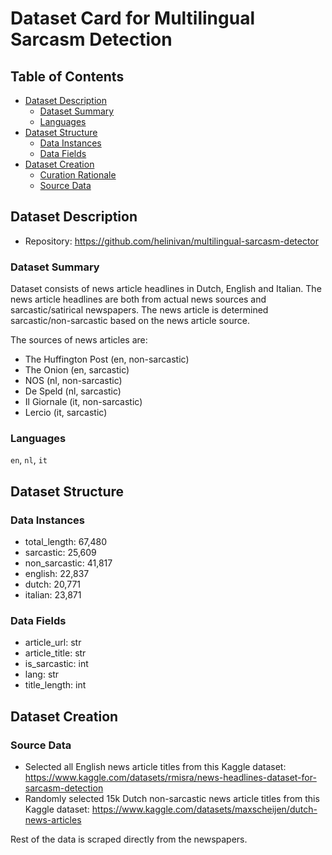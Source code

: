 # Dataset Card for Multilingual Sarcasm Detection

## Table of Contents
- [Dataset Description](#dataset-description)
  - [Dataset Summary](#dataset-summary)
  - [Languages](#languages)
- [Dataset Structure](#dataset-structure)
  - [Data Instances](#data-instances)
  - [Data Fields](#data-instances)
- [Dataset Creation](#dataset-creation)
  - [Curation Rationale](#curation-rationale)
  - [Source Data](#source-data)

## Dataset Description

- Repository: https://github.com/helinivan/multilingual-sarcasm-detector

### Dataset Summary

Dataset consists of news article headlines in Dutch, English and Italian. The news article headlines are both from actual news sources and sarcastic/satirical newspapers. The news article is determined sarcastic/non-sarcastic based on the news article source.

The sources of news articles are:
- The Huffington Post (en, non-sarcastic)
- The Onion (en, sarcastic)
- NOS (nl, non-sarcastic)
- De Speld (nl, sarcastic)
- Il Giornale (it, non-sarcastic)
- Lercio (it, sarcastic)

### Languages

`en`, `nl`, `it`

## Dataset Structure

### Data Instances

- total_length: 67,480
- sarcastic: 25,609
- non_sarcastic: 41,817
- english: 22,837
- dutch: 20,771
- italian: 23,871

### Data Fields

- article_url: str
- article_title: str
- is_sarcastic: int
- lang: str
- title_length: int

## Dataset Creation

### Source Data

- Selected all English news article titles from this Kaggle dataset: https://www.kaggle.com/datasets/rmisra/news-headlines-dataset-for-sarcasm-detection
- Randomly selected 15k Dutch non-sarcastic news article titles from this Kaggle dataset: https://www.kaggle.com/datasets/maxscheijen/dutch-news-articles

Rest of the data is scraped directly from the newspapers.